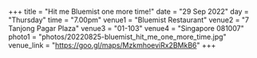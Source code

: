 +++
title = "Hit me Bluemist one more time!"
date = "29 Sep 2022"
day = "Thursday"
time = "7.00pm"
venue1 = "Bluemist Restaurant"
venue2 = "7 Tanjong Pagar Plaza"
venue3 = "01-103"
venue4 = "Singapore 081007"
photo1 =  "photos/20220825-bluemist_hit_me_one_more_time.jpg"
venue_link = "https://goo.gl/maps/MzkmhoeviRx2BMkB6"
+++
